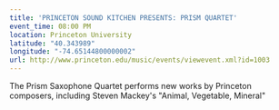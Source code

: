 ```yaml
---
title: 'PRINCETON SOUND KITCHEN PRESENTS: PRISM QUARTET'
event_time: 08:00 PM
location: Princeton University
latitude: "40.343989"
longitude: "-74.65144800000002"
url: http://www.princeton.edu/music/events/viewevent.xml?id=1003
---
```

The Prism Saxophone Quartet performs new works by Princeton composers, including Steven Mackey's "Animal, Vegetable, Mineral"
